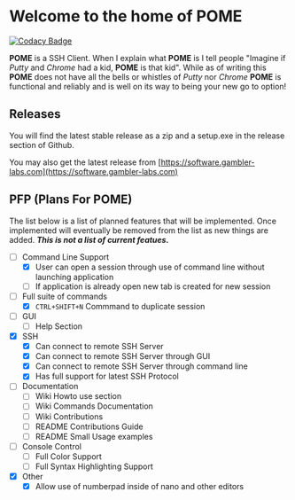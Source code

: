 # Welcome to the home of POME

[![Codacy Badge](https://api.codacy.com/project/badge/Grade/11e6b04aa465481c840811d6705be9bf)](https://www.codacy.com/manual/j.williamson/Multi_Window_SSH_Client?utm_source=github.com&amp;utm_medium=referral&amp;utm_content=flaminggenius/Multi_Window_SSH_Client&amp;utm_campaign=Badge_Grade)

**POME** is a SSH Client. When I explain what **POME** is I tell people "Imagine if *Putty* and *Chrome* had a kid, **POME** is that kid". While as of writing this **POME** does not have all the bells or whistles of *Putty* nor *Chrome* **POME** is functional and reliably and is well on its way to being your new go to option!

## Releases

You will find the latest stable release as a zip and a setup.exe in the release section of Github.

You may also get the latest release from [https://software.gambler-labs.com](https://software.gambler-labs.com)

## PFP (Plans For POME)
The list below is a list of planned features that will be implemented. Once implemented will eventually be removed from the list as new things are added. ***This is not a list of current featues.***
  - [ ] Command Line Support
	- [X] User can open a session through use of command line without launching application
	- [ ] If application is already open new tab is created for new session
- [ ] Full suite of commands
	- [X] `CTRL+SHIFT+N` Commmand to duplicate session
- [ ] GUI 
	- [ ] Help Section
- [X] SSH
	- [X] Can connect to remote SSH Server
	- [X] Can connect to remote SSH Server through GUI
	- [X] Can connect to remote SSH Server through command line
	- [X] Has full support for latest SSH Protocol
- [ ] Documentation
	- [ ] Wiki Howto use section
	- [ ] Wiki Commands Documentation
	- [ ] Wiki Contributions
	- [ ] README Contributions Guide
	- [ ] README Small Usage examples
- [ ] Console Control
	- [ ] Full Color Support
	- [ ] Full Syntax Highlighting Support
- [X] Other
	- [X] Allow use of numberpad inside of nano and other editors
